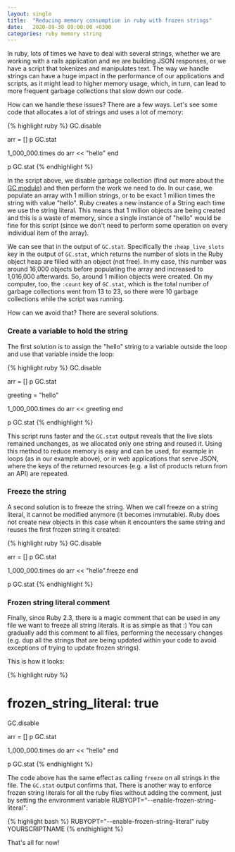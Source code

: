 ```yaml
---
layout: single
title:  "Reducing memory consumption in ruby with frozen strings"
date:   2020-09-30 09:00:00 +0300
categories: ruby memory string
---
```

In ruby, lots of times we have to deal with several strings, whether we are working with a rails application and we are building JSON responses, or we have a script that tokenizes and manipulates text. The way we handle strings can have a huge impact in the performance of our applications and scripts, as it might lead to higher memory usage, which, in turn, can lead to more frequent garbage collections that slow down our code.

How can we handle these issues? There are a few ways. Let's see some code that allocates a lot of strings and uses a lot of memory:

{% highlight ruby %}
GC.disable

arr = []
p GC.stat

1_000_000.times do
  arr << "hello"
end

p GC.stat
{% endhighlight %}

In the script above, we disable garbage collection (find out more about the <a href="https://ruby-doc.org/core-2.7.0/GC.html" target="_blank" rel="noopener nofollow">GC module</a>) and then perform the work we need to do. In our case, we populate an array with 1 million strings, or to be exact 1 million times the string with value "hello". Ruby creates a new instance of a String each time we use the string literal. This means that 1 million objects are being created and this is a waste of memory, since a single instance of "hello" would be fine for this script (since we don't need to perform some operation on every individual item of the array).

We can see that in the output of ```GC.stat```. Specifically the ```:heap_live_slots``` key in the output of ```GC.stat```, which returns the number of slots in the Ruby object heap are filled with an object (not free). In my case, this number was around 16,000 objects before populating the array and increased to 1,016,000 afterwards. So, around 1 million objects were created. On my computer, too, the ```:count``` key of ```GC.stat```, which is the total number of garbage collections went from 13 to 23, so there were 10 garbage collections while the script was running.

How can we avoid that? There are several solutions.

### Create a variable to hold the string

The first solution is to assign the "hello" string to a variable outside the loop and use that variable inside the loop:

{% highlight ruby %}
GC.disable

arr = []
p GC.stat

greeting = "hello"

1_000_000.times do
  arr << greeting
end

p GC.stat
{% endhighlight %}

This script runs faster and the ```GC.stat``` output reveals that the live slots remained unchanges, as we allocated only one string and reused it. Using this method to reduce memory is easy and can be used, for example in loops (as in our example above), or in web applications that serve JSON, where the keys of the returned resources (e.g. a list of products return from an API) are repeated.

### Freeze the string

A second solution is to freeze the string. When we call freeze on a string literal, it cannot be modified anymore (it becomes immutable). Ruby does not create new objects in this case when it encounters the same string and reuses the first frozen string it created:

{% highlight ruby %}
GC.disable

arr = []
p GC.stat

1_000_000.times do
  arr << "hello".freeze
end

p GC.stat
{% endhighlight %}

### Frozen string literal comment

Finally, since Ruby 2.3, there is a magic comment that can be used in any file we want to freeze all string literals. It is as simple as that :) You can gradually add this comment to all files, performing the necessary changes (e.g. dup all the strings that are being updated within your code to avoid exceptions of trying to update frozen strings).

This is how it looks:

{% highlight ruby %}
# frozen_string_literal: true

GC.disable

arr = []
p GC.stat

1_000_000.times do
  arr << "hello"
end

p GC.stat
{% endhighlight %}

The code above has the same effect as calling ```freeze``` on all strings in the file. The ```GC.stat``` output confirms that. There is another way to enforce frozen string literals for all the ruby files without adding the comment, just by setting the environment variable RUBYOPT="--enable-frozen-string-literal":

{% highlight bash %}
RUBYOPT="--enable-frozen-string-literal" ruby YOURSCRIPTNAME
{% endhighlight %}

That's all for now!
